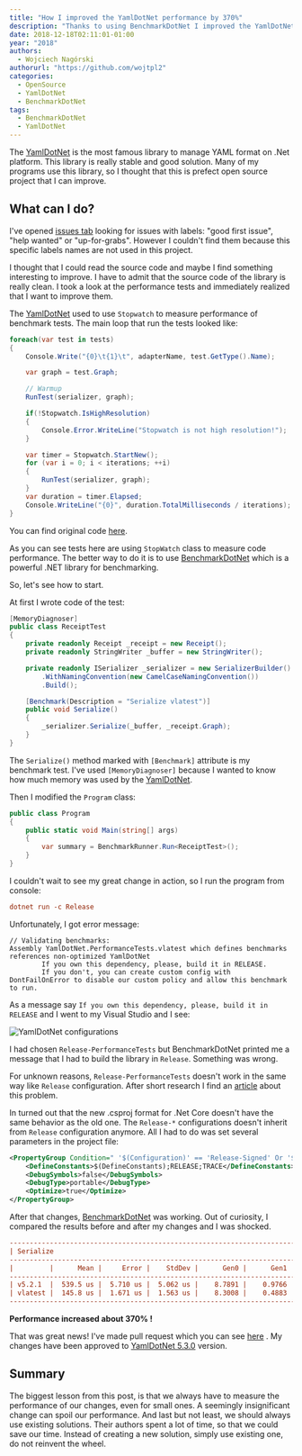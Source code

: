 ```yaml
---
title: "How I improved the YamlDotNet performance by 370%"
description: "Thanks to using BenchmarkDotNet I improved the YamlDotNet performance by 370%."
date: 2018-12-18T02:11:01-01:00
year: "2018"
authors:
  - Wojciech Nagórski
authorurl: "https://github.com/wojtpl2"
categories:
  - OpenSource
  - YamlDotNet
  - BenchmarkDotNet
tags:
  - BenchmarkDotNet
  - YamlDotNet
---
```


The [YamlDotNet](https://github.com/aaubry/YamlDotNet) is the most famous library to manage YAML format on .Net platform. This library is really stable and good solution. Many of my programs use this library, so I thought that this is prefect open source project that I can improve. 

## What can I do?

I've opened [issues tab](https://github.com/aaubry/YamlDotNet/issues) looking for issues with labels: "good first issue", "help wanted" or "up-for-grabs". However I couldn't find them because this specific labels names are not used in this project. 

I thought that I could read the source code and maybe I find something interesting to improve. I have to admit that the source code of the library is really clean. I took a look at the performance tests and immediately realized that I want to improve them. 

The [YamlDotNet](https://github.com/aaubry/YamlDotNet) used to use `Stopwatch` to measure performance of benchmark tests. The main loop that run the tests looked like:

```c#
foreach(var test in tests)
{
    Console.Write("{0}\t{1}\t", adapterName, test.GetType().Name);

    var graph = test.Graph;

    // Warmup
    RunTest(serializer, graph);

    if(!Stopwatch.IsHighResolution)
    {
        Console.Error.WriteLine("Stopwatch is not high resolution!");
    }

    var timer = Stopwatch.StartNew();
    for (var i = 0; i < iterations; ++i)
    {
        RunTest(serializer, graph);
    }
    var duration = timer.Elapsed;
    Console.WriteLine("{0}", duration.TotalMilliseconds / iterations);
}
```

You can find original code [here](https://github.com/aaubry/YamlDotNet/blob/v5.2.1/PerformanceTests/YamlDotNet.PerformanceTests.Lib/PerformanceTestRunner.cs#L46-L67).

As you can see tests here are using `StopWatch` class to measure code performance. The better way to do it is to use [BenchmarkDotNet](https://benchmarkdotnet.org/) which is a powerful .NET library for benchmarking. 

So, let's see how to start.

At first I wrote code of the test:

```c#
[MemoryDiagnoser]
public class ReceiptTest
{
	private readonly Receipt _receipt = new Receipt();
	private readonly StringWriter _buffer = new StringWriter();

	private readonly ISerializer _serializer = new SerializerBuilder()
		.WithNamingConvention(new CamelCaseNamingConvention())
		.Build();

    [Benchmark(Description = "Serialize vlatest")]
	public void Serialize()
	{
		_serializer.Serialize(_buffer, _receipt.Graph);
	}
}
```

The `Serialize()` method marked with `[Benchmark]` attribute is my benchmark test. I've used `[MemoryDiagnoser]` because I wanted to know how much memory was used by the [YamlDotNet](https://github.com/aaubry/YamlDotNet). 

Then I modified the `Program` class:

```C#
public class Program
{
	public static void Main(string[] args)
	{
		var summary = BenchmarkRunner.Run<ReceiptTest>();
	}
}
```

I couldn't wait to see my great change in action, so I run the program from console:

```ini
dotnet run -c Release
```

Unfortunately, I got error message:

```
// Validating benchmarks:
Assembly YamlDotNet.PerformanceTests.vlatest which defines benchmarks references non-optimized YamlDotNet
        If you own this dependency, please, build it in RELEASE.
        If you don't, you can create custom config with DontFailOnError to disable our custom policy and allow this benchmark to run.
```

As a message say `If you own this dependency, please, build it in RELEASE` and I went to my Visual Studio and I see:

![YamlDotNet configurations](/images/YamlDotNetConfigurations.png#normal)

I had chosen `Release-PerformanceTests` but BenchmarkDotNet printed me a message that I had to build the library in `Release`. Something was wrong. 

For unknown reasons, `Release-PerformanceTests` doesn't work in the same way like `Release` configuration. After short research I find an [article](https://www.pedrolamas.com/2017/04/24/creating-custom-build-configurations-for-the-dotnet-core-project-format/) about this problem.

In turned out that the new .csproj format for .Net Core doesn't have the same behavior as the old one. The `Release-*` configurations doesn't inherit from `Release` configuration anymore. All I had to do was set several parameters in the project file:

```xml
<PropertyGroup Condition=" '$(Configuration)' == 'Release-Signed' Or '$(Configuration)' == 'Release-Unsigned' ">
	<DefineConstants>$(DefineConstants);RELEASE;TRACE</DefineConstants>
	<DebugSymbols>false</DebugSymbols>
	<DebugType>portable</DebugType>
	<Optimize>true</Optimize>
</PropertyGroup>
```

After that changes, [BenchmarkDotNet](https://benchmarkdotnet.org/) was working. Out of curiosity, I compared the results before and after my changes and I was shocked.

```ini
-----------------------------------------------------------------------------------
| Serialize                                                                       |
-----------------------------------------------------------------------------------
|         |      Mean |     Error |    StdDev |      Gen0 |      Gen1 | Allocated |
-----------------------------------------------------------------------------------
| v5.2.1  |  539.5 us |  5.710 us |  5.062 us |    8.7891 |    0.9766 |  30.82 KB |
| vlatest |  145.8 us |  1.671 us |  1.563 us |    8.3008 |    0.4883 |   30.7 KB |
-----------------------------------------------------------------------------------
```

**Performance increased about 370% !** 

That was great news! I've made pull request which you can see [here](https://github.com/aaubry/YamlDotNet/pull/356) . My changes have been approved to [YamlDotNet 5.3.0](https://www.nuget.org/packages/YamlDotNet/5.3.0) version.

## Summary

The biggest lesson from this post, is that we always have to measure the performance of our changes, even for small ones. A seemingly insignificant change can spoil our performance.
And last but not least, we should always use existing solutions. Their authors spent a lot of time, so that we could save our time. Instead of creating a new solution, simply use existing one, do not reinvent the wheel.
